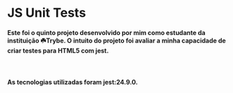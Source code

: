# JS Unit Tests

#### Este foi o quinto projeto desenvolvido por mim como estudante da instituição ☘️Trybe. O intuito do projeto foi avaliar a minha capacidade de criar testes para HTML5 com jest.
<br>

#### As tecnologias utilizadas foram jest:24.9.0.
